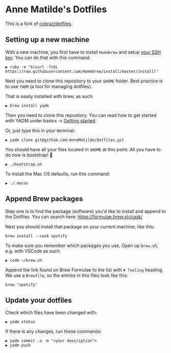 # Anne Matilde's Dotfiles

This is a fork of [cobraz/dotfiles](https://github.com/cobraz/dotfiles).

## Setting up a new machine

With a new machine, you first have to install `Homebrew` and setup
[your SSH key](https://docs.github.com/en/free-pro-team@latest/github/authenticating-to-github/generating-a-new-ssh-key-and-adding-it-to-the-ssh-agent).
You can do that with this command:

```shell
▶ ruby -e "$(curl -fsSL https://raw.githubusercontent.com/Homebrew/install/master/install)"
```

Next you need to clone this repository to your `$HOME` folder. Best practice is
to use `YADM` (a tool for managing dotfiles).

That is easily installed with brew, as such:

```shell
▶ brew install yadm
```

Then you need to clone this repository. You can read how to get started with
YADM under basics -> [Getting started](https://yadm.io/docs/getting_started).

Or, just type this in your terminal:

```shell
▶ yadm clone git@github.com:AnneMatilde/dotfiles.git
```

You should have all your files located in `$HOME` at this point. All you have to
do now is bootstrap! 🎉

```shell
▶ ./bootstrap.sh
```

To install the Mac OS defaults, run this command:

```shell
▶ ./.macos
```

## Append Brew packages

Step one is to find the package (software) you'd like to install and append to
the Dotfiles. You can search here: https://formulae.brew.sh/cask/

Next you should install that package on your current machine, like this:

```shell
brew install --cask spotify
```

To make sure you remember which packages you use, Open up `brew.sh`, e.g. with
VSCode as such:

```shell
▶ code ~/brew.sh
```

Append the link found on Brew Formulae to the list with `# Tooling` heading. We
use a `Brewfile`, so the entries in this files look like this:

`brew "spotify"`

## Update your dotfiles

Check which files have been changed with:

```shell
▶ yadm status
```

If there is any changes, run these commands:

```shell
▶ yadm commit -a -m "<your description">
▶ yadm push
```
